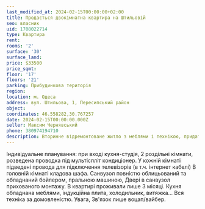 ```yaml
---
last_modified_at: 2024-02-15T00:00:00+02:00
title: Продається двокімнатна квартира на Штильовій
seo: власник
uid: 1708022714
type: Квартира
rent:
rooms: '2'
surface: '30'
surface_land:
price: $33500
price_sqmt:
floor: '17'
floors: '21'
parking: Прибудинкова територія
region:
location: м. Одеса
address: вул. Штильова, 1, Пересипський район
object:
coordinates: 46.558282,30.767257
date: 2024-02-15T00:00:00.000Z
seller: Максим Чернявський
phone: 380974194710
description: Вторинне відремонтоване житло з меблями і технікою, придатне і готове для проживання
---
```


Індивідуальне планування: при вході кухня-студія, 2 роздільні кімнати, розведена проводка під мультіспліт кондиціонер. У кожній кімнаті підведені провода для підключення телевізорів (в т.ч. інтернет кабелі) В головній кімнаті кладова шафа. Санвузол повністю облицьований та обладнаний бойлером, пральною машиною, Двері в санвузол прихованого монтажу. В квартирі проживали лише 3 місяці. Кухня обладнана меблями, індукційна плита, холодильник, витяжка... Вся техніка за домовленістю. Увага, Зв'язок лише воцап/вайбер.
